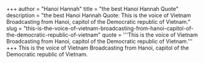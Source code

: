 +++
author = "Hanoi Hannah"
title = "the best Hanoi Hannah Quote"
description = "the best Hanoi Hannah Quote: This is the voice of Vietnam Broadcasting from Hanoi, capitol of the Democratic republic of Vietnam."
slug = "this-is-the-voice-of-vietnam-broadcasting-from-hanoi-capitol-of-the-democratic-republic-of-vietnam"
quote = '''This is the voice of Vietnam Broadcasting from Hanoi, capitol of the Democratic republic of Vietnam.'''
+++
This is the voice of Vietnam Broadcasting from Hanoi, capitol of the Democratic republic of Vietnam.
